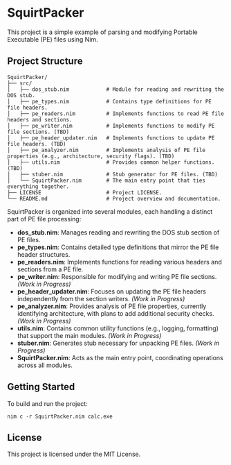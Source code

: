 # SquirtPacker

This project is a simple example of parsing and modifying Portable Executable (PE) files using Nim.

## Project Structure
```
SquirtPacker/
├── src/
│   ├── dos_stub.nim            # Module for reading and rewriting the DOS stub.
│   ├── pe_types.nim            # Contains type definitions for PE file headers.
│   ├── pe_readers.nim          # Implements functions to read PE file headers and sections.
│   ├── pe_writer.nim           # Implements functions to modify PE file sections. (TBD)
│   ├── pe_header_updater.nim   # Implements functions to update PE file headers. (TBD)
│   ├── pe_analyzer.nim         # Implements analysis of PE file properties (e.g., architecture, security flags). (TBD)
│   ├── utils.nim               # Provides common helper functions. (TBD)
│   ├── stuber.nim              # Stub generator for PE files. (TBD)
│   └── SquirtPacker.nim        # The main entry point that ties everything together.
├── LICENSE                     # Project LICENSE.
└── README.md                   # Project overview and documentation.
```
SquirtPacker is organized into several modules, each handling a distinct part of PE file processing:

- **dos_stub.nim**: Manages reading and rewriting the DOS stub section of PE files.
- **pe_types.nim**: Contains detailed type definitions that mirror the PE file header structures.
- **pe_readers.nim**: Implements functions for reading various headers and sections from a PE file.
- **pe_writer.nim**: Responsible for modifying and writing PE file sections. *(Work in Progress)*
- **pe_header_updater.nim**: Focuses on updating the PE file headers independently from the section writers. *(Work in Progress)*
- **pe_analyzer.nim**: Provides analysis of PE file properties, currently identifying architecture, with plans to add additional security checks. *(Work in Progress)*
- **utils.nim**: Contains common utility functions (e.g., logging, formatting) that support the main modules. *(Work in Progress)*
- **stuber.nim**: Generates stub necessary for unpacking PE files. *(Work in Progress)*
- **SquirtPacker.nim**: Acts as the main entry point, coordinating operations across all modules.

## Getting Started

To build and run the project:
```
nim c -r SquirtPacker.nim calc.exe
```

## License

This project is licensed under the MIT License.
